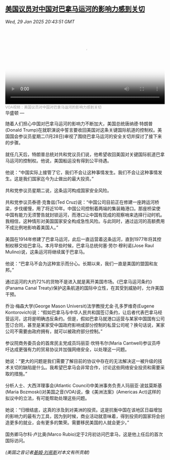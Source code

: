 <!--1738184343000-->
[美国议员对中国对巴拿马运河的影响力感到关切](https://www.voachinese.com/a/s-lawmakers-concerned-about-chinese-influence-on-panama-canal-20250129/7955924.html)
------

<div><i>Wed, 29 Jan 2025 20:43:51 GMT</i></div><video poster="https://images.weserv.nl?url=gdb.voanews.com/22a77557-1568-46c4-8d67-b426f86ad944_tv_b1_r1_s_w900.jpg" src="https://voa-video-ns.akamaized.net/pangeavideo/2025/01/2/22/22a77557-1568-46c4-8d67-b426f86ad944_240p.mp4" style="width:100%" controls></video><div><small style="color: #999;">VOA视频：美国议员对中国对巴拿马运河的影响力感到关切</small></div>华盛顿 — <p>随着人们担心中国对巴拿马运河的影响力不断加大，美国总统唐纳德·特朗普(Donald Trump)在就职演说中誓言要收回美国对这条关键国际航道的控制权。美国国会参议员星期二(1月28日)审视了围绕巴拿马运河的安全关切并探讨了接下来的步骤。<br /><br />就任几天后，特朗普总统对共和党议员们说，他希望收回美国对关键国际航道巴拿马运河的控制权。他说，美国船运没有得到公平待遇。<br /><br />他说：“中国实际上接管了它，我们不会让这种事情发生。我们不会让这种事情发生。这是我们国家迄今为止做出的最大投资。”<br /><br />共和党参议员星期二说，这条运河构成国家安全风险。<br /><br />共和党参议员泰德·克鲁兹(Ted Cruz)说：“中国公司目前正在修建一座跨运河桥梁，步伐缓慢，用了将近10年。中国公司控制着两端的集装箱港口。那座桥梁使中国有能力无须警告就封锁运河，而港口让中国有现成的观察哨来选择行动时机。我相信，这种情形对美国国家安全构成急性风险。与此同时，通过运河的高额费用不成比例地影响着美国人。”<br /><br />美国在1914年修建了巴拿马运河，此后一直运营着这条运河，直到1977年将其控制权移交给巴拿马。本月早些时候，巴拿马总统何塞·劳尔·穆利诺(Jose Raul Mulino)说，这条运河将继续属于巴拿马。<br /><br />他说：“巴拿马不会为这种宣示而分心。长期以来，我们一直是美国的盟国和友邦。”<br /><br />通过运河的大约72%的货物不是进入就是离开美国市场。《巴拿马运河条约》(Panama Canal Treaty)保护这条航道的国际中立性，在其受到威胁时，允许美国干预。<br /><br />乔治·梅森大学(George Mason Universit)法学教授尤金·孔多罗维奇(Eugene Kontorovich)说：“假如巴拿马与中华人民共和国签订条约，让后者代表巴拿马经营运河，这将是明确违反条约。但是，假如巴拿马就港口运营与某家中国国有公司签订合同，甚至是某家受中国政府影响或部分控制的私营公司呢？换句话说，某家公司不需要由政府拥有，就可以被政府部分控制。”<br /><br />参议院商务委员会的首席民主党成员玛丽亚·坎特韦尔(Maria Cantwell)参议员呼吁达成更强有力的贸易协议并加强网络安全，以处理这一问题。<br /><br />她说：“更大的问题是我们需要了解目前的协议中存在的无法解决这一被升级的技术关切的缺陷是什么。我希望巴拿马会非常合作，讨论这些网络安全投资和需要采取的措施。”<br /><br />分析人士、大西洋理事会(Atlantic Council)中美洲事务负责人玛丽亚·波兹莫斯基(Maria Bozmoski)对美国之音(VOA)说，像《美洲法案》(Americas Act)这样的拟议中的立法，有可能帮助处理这些问题。<br /><br />她说：“归根结底，这真的涉及到对美洲的投资。这是抗衡中国在该地区日益增加的影响力的最有力工具，因为到时候，商业活动就意味着，得到投资的国家将会创造更多的就业，会有更多的繁荣。需要移民美国的人就会更少。”<br /><br />国务卿马尔科·卢比奥(Marco Rubio)定于2月初访问巴拿马，这是他上任后的首次国际访问。<br /><br /><em>(美国之音记者<a href="https://www.voachinese.com/author/%E5%9F%BA%E5%A7%86%C2%B7%E5%88%98%E6%98%93%E6%96%AF/uypto" target="_self">基姆·刘易斯</a>对本文有所贡献)</em></p>
